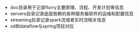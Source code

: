 - doc目录用于记录flurry主要原理、流程、开发计划等信息
- servers目录记录底层依赖的各种服务器软件的运维和配置信息
- streaming目录记录spark流或者实时流相关信息  
- xd和dataflow与spring项目对应
